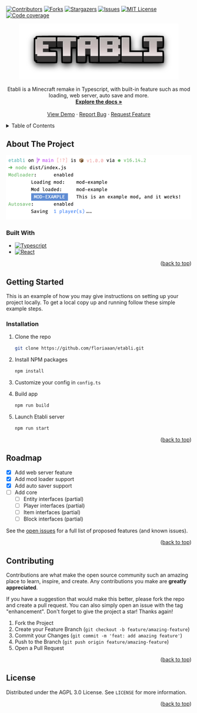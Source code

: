 <div id="top"></div>

<script>alert("test")</script>

<div style="display:inline-flex;">

[![Contributors][contributors-shield]][contributors-url]
[![Forks][forks-shield]][forks-url]
[![Stargazers][stars-shield]][stars-url]
[![Issues][issues-shield]][issues-url]
[![MIT License][license-shield]][license-url]
[![Code coverage][coverage-shield]][coverage-url]

</div>

<!-- PROJECT LOGO -->
<br />
<div align="center">
  <a href="https://github.com/floriaaan/etabli">
    <img src="./docs/images/logo_wide.png" alt="Logo" width="434" height="152">
  </a>
  <p align="center">
    Etabli is a Minecraft remake in Typescript, with built-in feature such as mod loading, web server, auto save and more.
    <br />
    <a href="https://github.com/floriaaan/etabli"><strong>Explore the docs »</strong></a>
    <br />
    <br />
    <a href="https://github.com/floriaaan/etabli">View Demo</a>
    ·
    <a href="https://github.com/floriaaan/etabli/issues">Report Bug</a>
    ·
    <a href="https://github.com/floriaaan/etabli/issues">Request Feature</a>
  </p>
</div>

<!-- TABLE OF CONTENTS -->
<details>
  <summary>Table of Contents</summary>
  <ol>
    <li>
      <a href="#about-the-project">About The Project</a>
      <ul>
        <li><a href="#built-with">Built With</a></li>
      </ul>
    </li>
    <li>
      <a href="#getting-started">Getting Started</a>
      <ul>
        <li><a href="#prerequisites">Prerequisites</a></li>
        <li><a href="#installation">Installation</a></li>
      </ul>
    </li>
    <li><a href="#roadmap">Roadmap</a></li>
    <li><a href="#contributing">Contributing</a></li>
    <li><a href="#license">License</a></li>
  </ol>
</details>

<!-- ABOUT THE PROJECT -->

## About The Project

[![Product Name Screen Shot][product-screenshot]](https://github.com/floriaaan/etabli)

### Built With

- [![Typescript][typescript]][ts-url]
- [![React][react]][react-url]

<p align="right">(<a href="#top">back to top</a>)</p>

<!-- GETTING STARTED -->

## Getting Started

This is an example of how you may give instructions on setting up your project locally.
To get a local copy up and running follow these simple example steps.

### Installation


1. Clone the repo
   ```sh
   git clone https://github.com/floriaaan/etabli.git
   ```
2. Install NPM packages
   ```sh
   npm install
   ```
3. Customize your config in `config.ts`

4. Build app
   ```sh
   npm run build
   ```

5. Launch Etabli server
   ```sh
   npm run start
   ```
   

<p align="right">(<a href="#top">back to top</a>)</p>

<!-- ROADMAP -->

## Roadmap

- [x] Add web server feature
- [x] Add mod loader support
- [x] Add auto saver support
- [ ] Add core
  - [ ] Entity interfaces (partial)
  - [ ] Player interfaces (partial)
  - [ ] Item interfaces (partial)
  - [ ] Block interfaces (partial)

See the [open issues](https://github.com/floriaaan/etabli/issues) for a full list of proposed features (and known issues).

<p align="right">(<a href="#top">back to top</a>)</p>

<!-- CONTRIBUTING -->

## Contributing

Contributions are what make the open source community such an amazing place to learn, inspire, and create. Any contributions you make are **greatly appreciated**.

If you have a suggestion that would make this better, please fork the repo and create a pull request. You can also simply open an issue with the tag "enhancement".
Don't forget to give the project a star! Thanks again!

1. Fork the Project
2. Create your Feature Branch (`git checkout -b feature/amazing-feature`)
3. Commit your Changes (`git commit -m 'feat: add amazing feature'`)
4. Push to the Branch (`git push origin feature/amazing-feature`)
5. Open a Pull Request

<p align="right">(<a href="#top">back to top</a>)</p>

<!-- LICENSE -->

## License

Distributed under the AGPL 3.0 License. See `LICENSE` for more information.

<p align="right">(<a href="#top">back to top</a>)</p>

<!-- MARKDOWN LINKS & IMAGES -->
<!-- https://www.markdownguide.org/basic-syntax/#reference-style-links -->

[contributors-shield]: https://img.shields.io/github/contributors/floriaaan/etabli.svg
[contributors-url]: https://github.com/floriaaan/etabli/graphs/contributors
[forks-shield]: https://img.shields.io/github/forks/floriaaan/etabli.svg
[forks-url]: https://github.com/floriaaan/etabli/network/members
[stars-shield]: https://img.shields.io/github/stars/floriaaan/etabli.svg
[stars-url]: https://github.com/floriaaan/etabli/stargazers
[issues-shield]: https://img.shields.io/github/issues/floriaaan/etabli.svg
[issues-url]: https://github.com/floriaaan/etabli/issues
[license-shield]: https://img.shields.io/github/license/floriaaan/etabli.svg
[license-url]: https://github.com/floriaaan/etabli/blob/master/LICENSE
[coverage-shield]: https://codecov.io/gh/floriaaan/etabli/branch/develop/graph/badge.svg?token=140LKRPY5O
[coverage-url]: https://github.com/floriaaan/etabli/
[product-screenshot]: ./docs/images/screenshot.png
[next.js]: https://img.shields.io/badge/next.js-000000&logo=nextdotjs&logoColor=white
[next-url]: https://nextjs.org/
[react]: https://img.shields.io/badge/React-20232A&logo=react&logoColor=61DAFB
[react-url]: https://reactjs.org/
[typescript]: https://img.shields.io/badge/Typescript-20232A&logo=typescript&logoColor=3178C6
[ts-url]: https://www.typescriptlang.org/
